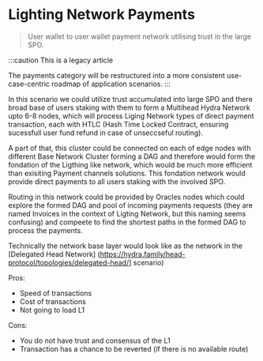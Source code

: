 # Lighting Network Payments 

> User wallet to user wallet payment network utilising trust in the large SPO.

:::caution This is a legacy article

The payments category will be restructured into a more consistent
use-case-centric roadmap of application scenarios.
:::

In this scenario we could utilize trust accumulated into large SPO and there broad base of users staking with them to form a Multihead Hydra Network upto 6-8 nodes, which will process Liging Network types of direct payment transaction, each with HTLC (Hash Time Locked Contract, ensuring sucessfull user fund refund in case of unseccseful routing). 

A part of that, this cluster could be connected on each of edge nodes with different Base Network Cluster forming a DAG and therefore would form the fondation of the Ligthing like network, which would be much more efficient than exisiting Payment channels solutions. This fondation network would provide direct payments to all users staking with the involved SPO.           

Routing in this network could be provided by Oracles nodes which could explore the formed DAG and pool of incoming payments requests (they are named Invoices in the context of Ligting Network, but this naming seems confusing) and compeete to find the shortest paths in the formed DAG to process the payments.

Technically the network base layer would look like as the network in the [Delegated Head Network] (https://hydra.family/head-protocol/topologies/delegated-head/] scenario)  

Pros:
 - Speed of transactions
 - Cost of transactions  
 - Not going to load L1

Cons:
 - You do not have trust and consensus of the L1
 - Transaction has a chance to be reverted (if there is no available route)
 
